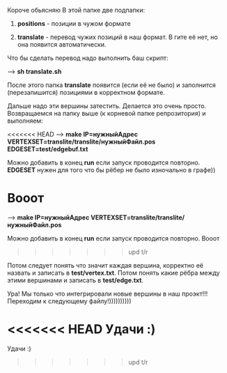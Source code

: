 Короче обьясняю
В этой папке две подпапки:

1) __positions__ - позиции в чужом формате

2) __translate__ - перевод чужих позиций в наш формат. В гите её нет, но она появится автоматически.

Что бы сделать перевод надо выполнить баш скрипт:

--> __sh translate.sh__

После этого папка __translate__ появится (если её не было) и заполнится (перезапишится) позициями в корректном формате.

Дальше надо эти вершины затестить. Делается это очень просто.
Возвращаемся на папку выше (к корневой папке репрозитория) и выполняем:

<<<<<<< HEAD
--> __make IP=нужныйАдрес VERTEXSET=translite/translite/нужныйФайл.pos EDGESET=test/edgebuf.txt__

Можно добавить в конец __run__ если запуск проводится повторно. __EDGESET__ нужен для того что бы рёбер не было изночально в графе))

Вооот
=======
--> __make IP=нужныйАдрес VERTEXSET=translite/translite/нужныйФайл.pos__

Можно добавить в конец __run__ если запуск проводится повторно. Вооот
>>>>>>> upd t/r

Потом следует понять что значит каждая вершина, корректно её назвать и записать в __test/vertex.txt__. Потом понять какие рёбра между этими вершинами и записать в __test/edge.txt__.

Ура! Мы только что интегрировали новые вершины в наш проэкт!!! Переходим к следующему файлу!))))))))))

<<<<<<< HEAD
Удачи :)
=======
Удачи :)
>>>>>>> upd t/r
